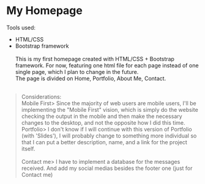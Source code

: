 # My Homepage

Tools used:
  - HTML/CSS
  - Bootstrap framework
<br><br>
This is my first homepage created with HTML/CSS + Bootstrap framework. For now, featuring one html file for each page instead of one single page, which I plan to change in the future.<br>
The page is divided on Home, Portfolio, About Me, Contact.
<br><br>
>Considerations: <br>
>Mobile First> Since the majority of web users are mobile users, I'll be implementing the "Mobile First" vision, which is simply do the website checking the output in the mobile and then make the necessary changes to the desktop, and not the opposite how I did this time.
>Portfolio> I don't know if I will continue with this version of Portfolio (with 'Slides'), I will probably change to something more individual so that I can put a better description, name, and a link for the project itself.<br><br>
>Contact me> I have to implement a database for the messages received. And add my social medias besides the footer one (just for Contact me)

